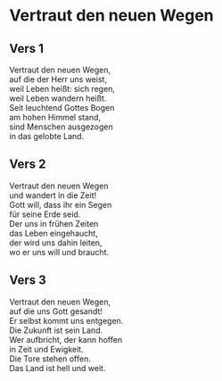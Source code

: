 # Vertraut den neuen Wegen

## Vers 1
Vertraut den neuen Wegen,<br>
auf die der Herr uns weist,<br>
weil Leben heißt: sich regen,<br>
weil Leben wandern heißt.<br>
Seit leuchtend Gottes Bogen<br>
am hohen Himmel stand,<br>
sind Menschen ausgezogen<br>
in das gelobte Land.<br>

## Vers 2
Vertraut den neuen Wegen<br>
und wandert in die Zeit!<br>
Gott will, dass ihr ein Segen<br>
für seine Erde seid.<br>
Der uns in frühen Zeiten<br>
das Leben eingehaucht,<br>
der wird uns dahin leiten,<br>
wo er uns will und braucht.<br>

## Vers 3
Vertraut den neuen Wegen,<br>
auf die uns Gott gesandt!<br>
Er selbst kommt uns entgegen.<br>
Die Zukunft ist sein Land.<br>
Wer aufbricht, der kann hoffen<br>
in Zeit und Ewigkeit.<br>
Die Tore stehen offen.<br>
Das Land ist hell und weit.<br>
